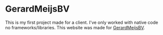 # GerardMeijsBV

This is my first project made for a client. I've only worked with native code no frameworks/libraries. This website was made for [GerardMeijsBV](www.gerardmeijsbv.nl).
